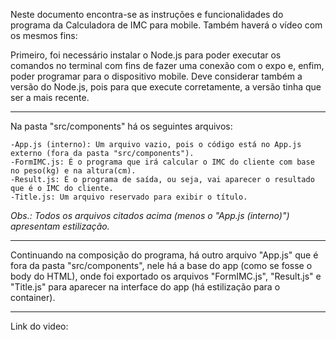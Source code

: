 Neste documento encontra-se as instruções e funcionalidades do programa da Calculadora de IMC para mobile. Também haverá o vídeo com os mesmos fins:

  Primeiro, foi necessário instalar o Node.js para poder executar os comandos no terminal com fins de fazer uma conexão com o expo e, enfim, poder programar para o dispositivo mobile.
Deve considerar também a versão do Node.js, pois para que execute corretamente, a versão tinha que ser a mais recente.

---------------------------------------------------------------------------------------------------------------------------------------------------------------------------------------

  Na pasta "src/components" há os seguintes arquivos:
    
    -App.js (interno): Um arquivo vazio, pois o código está no App.js externo (fora da pasta "src/components").
    -FormIMC.js: É o programa que irá calcular o IMC do cliente com base no peso(kg) e na altura(cm).
    -Result.js: É o programa de saída, ou seja, vai aparecer o resultado que é o IMC do cliente.
    -Title.js: Um arquivo reservado para exibir o título.
    
  *Obs.: Todos os arquivos citados acima (menos o "App.js (interno)") apresentam estilização.*

---------------------------------------------------------------------------------------------------------------------------------------------------------------------------------------

  Continuando na composição do programa, há outro arquivo "App.js" que é fora da pasta "src/components", nele há a base do app (como se fosse o body do HTML), onde foi exportado os arquivos
"FormIMC.js", "Result.js" e "Title.js" para aparecer na interface do app (há estilização para o container).

---------------------------------------------------------------------------------------------------------------------------------------------------------------------------------------

Link do video: 

